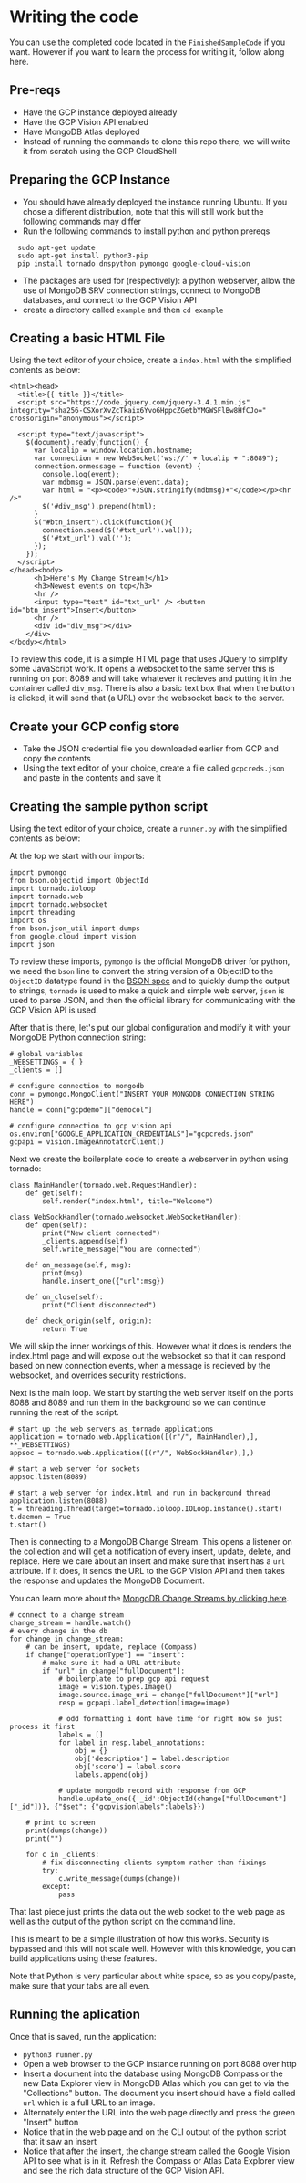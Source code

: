 # Writing the code
You can use the completed code located in the `FinishedSampleCode` if you want. However if you want to learn the process for writing it, follow along here.

## Pre-reqs
* Have the GCP instance deployed already
* Have the GCP Vision API enabled
* Have MongoDB Atlas deployed
* Instead of running the commands to clone this repo there, we will write it from scratch using the GCP CloudShell

## Preparing the GCP Instance
* You should have already deployed the instance running Ubuntu. If you chose a different distribution, note that this will still work but the following commands may differ
* Run the following commands to install python and python prereqs

```
  sudo apt-get update
  sudo apt-get install python3-pip
  pip install tornado dnspython pymongo google-cloud-vision
```

* The packages are used for (respectively): a python webserver, allow the use of MongoDB SRV connection strings, connect to MongoDB databases, and connect to the GCP Vision API
* create a directory called `example` and then `cd example`

## Creating a basic HTML File
Using the text editor of your choice, create a `index.html` with the simplified contents as below:

```
<html><head>
  <title>{{ title }}</title>
  <script src="https://code.jquery.com/jquery-3.4.1.min.js" integrity="sha256-CSXorXvZcTkaix6Yvo6HppcZGetbYMGWSFlBw8HfCJo=" crossorigin="anonymous"></script>

  <script type="text/javascript">
    $(document).ready(function() {
      var localip = window.location.hostname;
      var connection = new WebSocket('ws://' + localip + ":8089");
      connection.onmessage = function (event) {
        console.log(event);
        var mdbmsg = JSON.parse(event.data);
        var html = "<p><code>"+JSON.stringify(mdbmsg)+"</code></p><hr />"
        $('#div_msg').prepend(html);
      }
      $("#btn_insert").click(function(){
        connection.send($('#txt_url').val());
        $('#txt_url').val('');
      }); 
    });
  </script>
</head><body>
      <h1>Here's My Change Stream!</h1>
      <h3>Newest events on top</h3>
      <hr />
      <input type="text" id="txt_url" /> <button id="btn_insert">Insert</button>
      <hr />
      <div id="div_msg"></div>
    </div>
</body></html>
```

To review this code, it is a simple HTML page that uses JQuery to simplify some JavaScript work. It opens a websocket to the same server this is running on port 8089 and will take whatever it recieves and putting it in the container called `div_msg`. There is also a basic text box that when the button is clicked, it will send that (a URL) over the websocket back to the server.

## Create your GCP config store
* Take the JSON credential file you downloaded earlier from GCP and copy the contents
* Using the text editor of your choice, create a file called `gcpcreds.json` and paste in the contents and save it

## Creating the sample python script
Using the text editor of your choice, create a `runner.py` with the simplified contents as below:

At the top we start with our imports:

```
import pymongo
from bson.objectid import ObjectId
import tornado.ioloop
import tornado.web              
import tornado.websocket
import threading
import os
from bson.json_util import dumps
from google.cloud import vision
import json
```

To review these imports, `pymongo` is the official MongoDB driver for python, we need the `bson` line to convert the string version of a ObjectID to the `ObjectID` datatype found in the [BSON spec](http://bsonspec.org/) and to quickly dump the output to strings, `tornado` is used to make a quick and simple web server, `json` is used to parse JSON, and then the official library for communicating with the GCP Vision API is used.

After that is there, let's put our global configuration and modify it with your MongoDB Python connection string:

```
# global variables
_WEBSETTINGS = { }
_clients = []

# configure connection to mongodb
conn = pymongo.MongoClient("INSERT YOUR MONGODB CONNECTION STRING HERE")
handle = conn["gcpdemo"]["democol"]

# configure connection to gcp vision api
os.environ["GOOGLE_APPLICATION_CREDENTIALS"]="gcpcreds.json"
gcpapi = vision.ImageAnnotatorClient()
```

Next we create the boilerplate code to create a webserver in python using tornado:

```
class MainHandler(tornado.web.RequestHandler):
	def get(self):
		self.render("index.html", title="Welcome")

class WebSockHandler(tornado.websocket.WebSocketHandler):
	def open(self):
		print("New client connected")
		_clients.append(self)
		self.write_message("You are connected")

	def on_message(self, msg):
		print(msg)
		handle.insert_one({"url":msg})

	def on_close(self):
		print("Client disconnected")

	def check_origin(self, origin):
		return True
```

We will skip the inner workings of this. However what it does is renders the index.html page and will expose out the websocket so that it can respond based on new connection events, when a message is recieved by the websocket, and overrides security restrictions.

Next is the main loop. We start by starting the web server itself on the ports 8088 and 8089 and run them in the background so we can continue running the rest of the script.

```
# start up the web servers as tornado applications
application = tornado.web.Application([(r"/", MainHandler),], **_WEBSETTINGS)
appsoc = tornado.web.Application([(r"/", WebSockHandler),],)

# start a web server for sockets
appsoc.listen(8089)

# start a web server for index.html and run in background thread
application.listen(8088)
t = threading.Thread(target=tornado.ioloop.IOLoop.instance().start)
t.daemon = True
t.start()
```

Then is connecting to a MongoDB Change Stream. This opens a listener on the collection and will get a notification of every insert, update, delete, and replace. Here we care about an insert and make sure that insert has a `url` attribute. If it does, it sends the URL to the GCP Vision API and then takes the response and updates the MongoDB Document.

You can learn more about the [MongoDB Change Streams by clicking here](https://docs.mongodb.com/manual/changeStreams/).

```
# connect to a change stream
change_stream = handle.watch()
# every change in the db
for change in change_stream:
    # can be insert, update, replace (Compass)
    if change["operationType"] == "insert":
        # make sure it had a URL attribute
        if "url" in change["fullDocument"]:
            # boilerplate to prep gcp api request
            image = vision.types.Image()
            image.source.image_uri = change["fullDocument"]["url"]
            resp = gcpapi.label_detection(image=image)

            # odd formatting i dont have time for right now so just process it first
            labels = []
            for label in resp.label_annotations:
                obj = {}
                obj['description'] = label.description
                obj['score'] = label.score
                labels.append(obj)

            # update mongodb record with response from GCP
            handle.update_one({'_id':ObjectId(change["fullDocument"]["_id"])}, {"$set": {"gcpvisionlabels":labels}})

    # print to screen
    print(dumps(change))
    print("")

    for c in _clients:
        # fix disconnecting clients symptom rather than fixings
        try:
            c.write_message(dumps(change))
        except:
            pass

```

That last piece just prints the data out the web socket to the web page as well as the output of the python script on the command line.

This is meant to be a simple illustration of how this works. Security is bypassed and this will not scale well. However with this knowledge, you can build applications using these features.

Note that Python is very particular about white space, so as you copy/paste, make sure that your tabs are all even.

## Running the aplication
Once that is saved, run the application:
* `python3 runner.py`
* Open a web browser to the GCP instance running on port 8088 over http
* Insert a document into the database using MongoDB Compass or the new Data Explorer view in MongoDB Atlas which you can get to via the "Collections" button. The document you insert should have a field called `url` which is a full URL to an image.
* Alternately enter the URL into the web page directly and press the green "Insert" button
* Notice that in the web page and on the CLI output of the python script that it saw an insert
* Notice that after the insert, the change stream called the Google Vision API to see what is in it. Refresh the Compass or Atlas Data Explorer view and see the rich data structure of the GCP Vision API.
